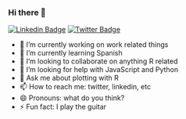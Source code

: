 ### Hi there 👋

[![Linkedin Badge](https://img.shields.io/badge/-LinkedIn-blue?style=flat-square&logo=Linkedin&logoColor=white&link=https://www.linkedin.com/in/lksmth/)](https://www.linkedin.com/in/lksmth/)
[![Twitter Badge](https://img.shields.io/badge/-Twitter-1ca0f1?style=flat-square&labelColor=1ca0f1&logo=twitter&logoColor=white&link=https://twitter.com/lksmth)](https://twitter.com/lksmth)

- 🔭 I’m currently working on work related things
- 🌱 I’m currently learning Spanish
- 👯 I’m looking to collaborate on anything R related
- 🤔 I’m looking for help with JavaScript and Python
- 💬 Ask me about plotting with R
- 📫 How to reach me: twitter, linkedin, etc
- 😄 Pronouns: what do you think?
- ⚡ Fun fact: I play the guitar
